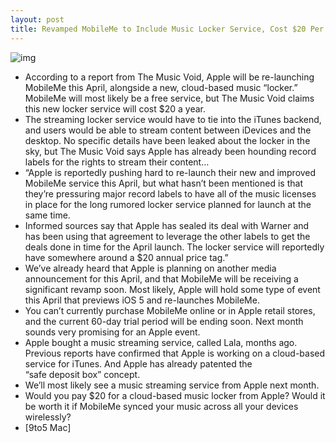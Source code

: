 ```yaml
---
layout: post
title: Revamped MobileMe to Include Music Locker Service, Cost $20 Per Year?
---
```

![img](http://media.idownloadblog.com/wp-content/uploads/2011/03/MobileMusic.png)
* According to a report from The Music Void, Apple will be re-launching MobileMe this April, alongside a new, cloud-based music “locker.” MobileMe will most likely be a free service, but The Music Void claims this new locker service will cost $20 a year.
* The streaming locker service would have to tie into the iTunes backend, and users would be able to stream content between iDevices and the desktop. No specific details have been leaked about the locker in the sky, but The Music Void says Apple has already been hounding record labels for the rights to stream their content…
* “Apple is reportedly pushing hard to re-launch their new and improved MobileMe service this April, but what hasn’t been mentioned is that they’re pressuring major record labels to have all of the music licenses in place for the long rumored locker service planned for launch at the same time.
* Informed sources say that Apple has sealed its deal with Warner and has been using that agreement to leverage the other labels to get the deals done in time for the April launch. The locker service will reportedly have somewhere around a $20 annual price tag.”
* We’ve already heard that Apple is planning on another media announcement for this April, and that MobileMe will be receiving a significant revamp soon. Most likely, Apple will hold some type of event this April that previews iOS 5 and re-launches MobileMe.
* You can’t currently purchase MobileMe online or in Apple retail stores, and the current 60-day trial period will be ending soon. Next month sounds very promising for an Apple event.
* Apple bought a music streaming service, called Lala, months ago. Previous reports have confirmed that Apple is working on a cloud-based service for iTunes. And Apple has already patented the “safe deposit box” concept.
* We’ll most likely see a music streaming service from Apple next month.
* Would you pay $20 for a cloud-based music locker from Apple? Would it be worth it if MobileMe synced your music across all your devices wirelessly?
* [9to5 Mac]

